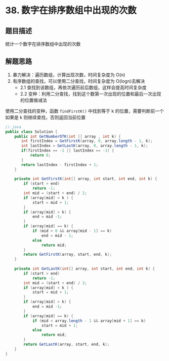 # 38. 数字在排序数组中出现的次数

## 题目描述

统计一个数字在排序数组中出现的次数

## 解题思路

1. 暴力解决：遍历数组，计算出现次数，时间复杂度为 O(n)
2. 有序数组的查找，可以使用二分查找，时间复杂度为 O(logn)去解决
	- 2.1 查找到该数组，再依次遍历前后数组，这样会提高时间复杂度
	- 2.2 变种：利用二分查找，找到这个数第一次出现的位置和最后一次出现的位置做减法
	
	
使用二分查找的变种，函数 `findFirstK()` 中找到等于 k 的位置，需要判断前一个如果是 k 则继续查找，否则返回当前位置


```java
//.java
public class Solution {
    public int GetNumberOfK(int [] array , int k) {
       int firstIndex = GetFirstK(array, 0, array.length - 1, k);
	   int lastIndex = GetLastK(array, 0, array.length - 1, k);
	   if(firstIndex == -1 || lastIndex == -1) {
	       return 0;
	   }
	   return lastIndex - firstIndex + 1;
    }
	
	private int GetFirstK(int[] array, int start, int end, int k) {
		if (start > end) 
			return -1;
		int mid = (start + end) / 2;
		if (array[mid] < k ) {
			start = mid + 1;
		}
		if (array[mid] > k) {
			end = mid -1;
		}
		if (array[mid] == k) {
			if (mid > 0 && array[mid - 1] == k)
				end = mid - 1;
			else
				return mid;
		}
		return GetFirstK(array, start, end, k);
	}
	
	private int GetLastK(int[] array, int start, int end, int k) {
		if (start > end) 
			return -1;
		int mid = (start + end) / 2;
		if (array[mid] < k ) {
			start = mid + 1;
		}
		if (array[mid] > k) {
			end = mid -1;
		}
		if (array[mid] == k) {
			if (mid < array.length - 1 && array[mid + 1] == k)
				start = mid + 1;
			else
				return mid;
		}
		return GetLastK(array, start, end, k);
	}
}

```
